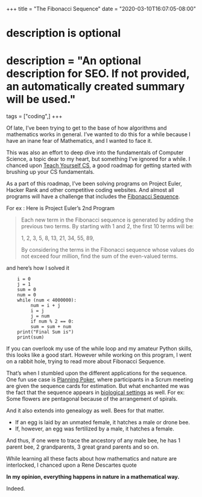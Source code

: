 +++
title = "The Fibonacci Sequence"
date = "2020-03-10T16:07:05-08:00"

#
# description is optional
#
# description = "An optional description for SEO. If not provided, an automatically created summary will be used."

tags = ["coding",]
+++

Of late, I’ve been trying to get to the base of how algorithms and mathematics works in general. I’ve wanted to do this for a while because I have an inane fear of Mathematics, and I wanted to face it.

This was also an effort to deep dive into the fundamentals of Computer Science, a topic dear to my heart, but something I’ve ignored for a while. I chanced upon [Teach Yourself CS](https://teachyourselfcs.com/), a good roadmap for getting started with brushing up your CS fundamentals.

As a part of this roadmap, I’ve been solving programs on Project Euler, Hacker Rank and other competitive coding websites. And almost all programs will have a challenge that includes the [Fibonacci Sequence](https://en.wikipedia.org/wiki/Fibonacci_number).

For ex : Here is Project Euler’s 2nd Program

> Each new term in the Fibonacci sequence is generated by adding the previous two terms. By starting with 1 and 2, the first 10 terms will be:
> 
> 1, 2, 3, 5, 8, 13, 21, 34, 55, 89,
> 
> By considering the terms in the Fibonacci sequence whose values do not exceed four million, find the sum of the even-valued terms.

and here’s how I solved it

        i = 0
        j = 1
        sum = 0
        num = 0
        while (num < 4000000):    
             num = i + j    
             i = j    
             j = num    
             if num % 2 == 0:        
             sum = sum + num    
        print("Final Sum is")
        print(sum)
    

If you can overlook my use of the while loop and my amateur Python skills, this looks like a good start. However while working on this program, I went on a rabbit hole, trying to read more about Fibonacci Sequence.

That’s when I stumbled upon the different applications for the sequence. One fun use case is [Planning Poker](https://en.wikipedia.org/wiki/Planning_poker), where participants in a Scrum meeting are given the sequence cards for estimation. But what enchanted me was the fact that the sequence appears in [biological settings](https://en.wikipedia.org/wiki/Fibonacci_number#Nature) as well. For ex: Some flowers are pentagonal because of the arrangement of spirals.

And it also extends into genealogy as well. Bees for that matter.

*   If an egg is laid by an unmated female, it hatches a male or drone bee.
*   If, however, an egg was fertilized by a male, it hatches a female.

And thus, if one were to trace the ancestory of any male bee, he has 1 parent bee, 2 grandparents, 3 great grand parents and so on.

While learning all these facts about how mathematics and nature are interlocked, I chanced upon a Rene Descartes quote

**In my opinion, everything happens in nature in a mathematical way.**

Indeed.
